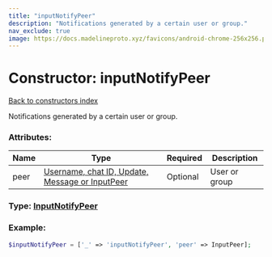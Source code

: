 ```yaml
---
title: "inputNotifyPeer"
description: "Notifications generated by a certain user or group."
nav_exclude: true
image: https://docs.madelineproto.xyz/favicons/android-chrome-256x256.png
---
```

# Constructor: inputNotifyPeer  
[Back to constructors index](/API_docs/constructors/index.html)



Notifications generated by a certain user or group.

### Attributes:

| Name     |    Type       | Required | Description |
|----------|---------------|----------|-------------|
|peer|[Username, chat ID, Update, Message or InputPeer](/API_docs/types/InputPeer.html) | Optional|User or group|



### Type: [InputNotifyPeer](/API_docs/types/InputNotifyPeer.html)


### Example:

```php
$inputNotifyPeer = ['_' => 'inputNotifyPeer', 'peer' => InputPeer];
```  
